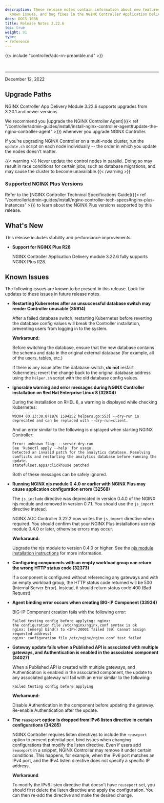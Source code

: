 ```yaml
---
description: These release notes contain information about new features, improvements,
  known issues, and bug fixes in the NGINX Controller Application Delivery Module.
docs: DOCS-1086
title: Release Notes 3.22.6
toc: true
weight: 91
type:
- reference
---
```


{{< include "controller/adc-rn-preamble.md" >}}

&nbsp;

---

December 12, 2022

## Upgrade Paths

NGINX Controller App Delivery Module 3.22.6 supports upgrades from 3.20.1 and newer versions.

We recommend you [upgrade the NGINX Controller Agent]({{< ref "/controller/admin-guides/install/install-nginx-controller-agent#update-the-nginx-controller-agent" >}}) whenever you upgrade NGINX Controller.

If you're upgrading NGINX Controller on a multi-node cluster, run the `update.sh` script on each node individually -- the order in which you update the nodes doesn't matter.

{{< warning >}} Never update the control nodes in parallel. Doing so may result in race conditions for certain jobs, such as database migrations, and may cause the cluster to become unavailable.{{< /warning >}}

### Supported NGINX Plus Versions

Refer to the [NGINX Controller Technical Specifications Guide]({{< ref "/controller/admin-guides/install/nginx-controller-tech-specs#nginx-plus-instances" >}}) to learn about the NGINX Plus versions supported by this release.

## What's New

This release includes stability and performance improvements.

- **Support for NGINX Plus R28**

  NGINX Controller Application Delivery module 3.22.6 fully supports NGINX Plus R28.


## Known Issues

The following issues are known to be present in this release. Look for updates to these issues in future release notes.

- **Restarting Kubernetes after an unsuccessful database switch may render Controller unusable (35914)**

  After a failed database switch, restarting Kubernetes before reverting the database config values will break the Controller installation, preventing users from logging in to the system.

  **Workaround:**

  Before switching the database, ensure that the new database contains the schema and data in the original external database (for example, all of the users, tables, etc.)

  If there is any issue after the database switch, **do not** restart Kubernetes; revert the change back to the original database address using the `helper.sh` script with the old database config values.


- **Ignorable warning and error messages during NGINX Controller installation on Red Hat Enterprise Linux 8 (32804)**

  During the installation on RHEL 8, a warning is displayed while checking Kubernetes:

  ```none
  W0304 00:13:38.871876 1594252 helpers.go:553] --dry-run is deprecated and can be replaced with --dry-run=client.
  ```

  And an error similar to the following is displayed when starting NGINX Controller:

  ```none
  Error: unknown flag: --server-dry-run
  See 'kubectl apply --help' for usage.
  Detected an invalid patch for the analytics database. Resolving conflicts and restarting the analytics database before running the update.
  statefulset.apps/clickhouse patched
  ```

  Both of these messages can be safely ignored.

- **Running NGINX njs module 0.4.0 or earlier with NGINX Plus may cause application configuration errors (32568)**

  The `js_include` directive was deprecated in version 0.4.0 of the NGINX njs module and removed in version 0.7.1. You should use the `js_import` directive instead.

  NGINX ADC Controller 3.22.2 now writes the `js_import` directive when required. You should confirm that your NGINX Plus installations use njs module 0.4.0 or later, otherwise errors may occur.

  **Workaround:**

  Upgrade the njs module to version 0.4.0 or higher. See the [njs module installation instructions](https://nginx.org/en/docs/njs/install.html) for more information.

- **Configuring components with an empty workload group can return the wrong HTTP status code (32373)**

  If a component is configured without referencing any gateways and with an empty workload group, the HTTP status code returned will be 500 (Internal Server Error).  Instead, it should return status code 400 (Bad Request).

- **Agent binding error occurs when creating BIG-IP Component (33934)**

  BIG-IP Component creation fails with the following error:

  ```none
  Failed testing config before applying: nginx:
  the configuration file /etc/nginx/nginx.conf syntax is ok
  nginx: [emerg] bind() to <IP>:20001 failed (99: Cannot assign requested address)
  nginx: configuration file /etc/nginx/nginx.conf test failed
  ```

- **Gateway update fails when a Published API is associated with multiple gateways, and Authentication is enabled in the associated component (34027)**

  When a Published API is created with multiple gateways, and Authentication is enabled in the associated component, the update to any associated gateway will fail with an error similar to the following:

  ```none
  Failed testing config before applying
  ```

  **Workaround:**

  Disable Authentication in the component before updating the gateway. Re-enable Authentication after the update.

- **The `reuseport` option is dropped from IPv6 listen directive in certain configurations (34285)**

  NGINX Controller requires listen directives to include the `reuseport` option to prevent potential port bind issues when changing configurations that modify the listen directive. Even if users add `reuseport` in a snippet, NGINX Controller may remove it under certain conditions. This happens, for example, when the IPv6 port matches an IPv4 port, and the IPv4 listen directive does not specify a specific IP address.

  **Workaround**:

  To modify the IPv6 listen directive that doesn't have `reuseport` set, you should first delete the listen directive and apply the configuration. You can then re-add the directive and make the desired change.

